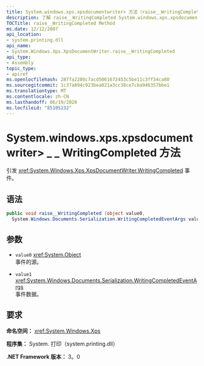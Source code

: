 ```yaml
---
title: System.windows.xps.xpsdocumentwriter> 方法（raise__WritingCompleted）
description: 了解 raise__WritingCompleted System.windows.xps.xpsdocumentwriter> 方法，该方法为 .NET 中的 XML 纸张规范（XPS）文档引发 WritingCompleted 事件。
TOCTitle: raise__WritingCompleted Method
ms.date: 12/12/2007
api_location:
- system.printing.dll
api_name:
- System.Windows.Xps.XpsDocumentWriter.raise__WritingCompleted
api_type:
- Assembly
topic_type:
- apiref
ms.openlocfilehash: 287fa2286c7acd5061672453c5be11c3ff34ca80
ms.sourcegitcommit: 1c37a894c923bea021a3cc38ce7cba946357bbe1
ms.translationtype: MT
ms.contentlocale: zh-CN
ms.lasthandoff: 06/19/2020
ms.locfileid: "85105232"
---
```

# <a name="xpsdocumentwriterraise__writingcompleted-method"></a>System.windows.xps.xpsdocumentwriter> \_ \_ WritingCompleted 方法

引发 <xref:System.Windows.Xps.XpsDocumentWriter.WritingCompleted> 事件。

## <a name="syntax"></a>语法

```csharp
public void raise__WritingCompleted (object value0,
  System.Windows.Documents.Serialization.WritingCompletedEventArgs value1);
```

## <a name="parameters"></a>参数

- `value0` <xref:System.Object>  
  事件的源。

- `value1`  <xref:System.Windows.Documents.Serialization.WritingCompletedEventArgs>  
  事件数据。

## <a name="requirements"></a>要求

**命名空间：** <xref:System.Windows.Xps>

**程序集：** System. 打印（system.printing.dll）

**.NET Framework 版本：** 3。0
